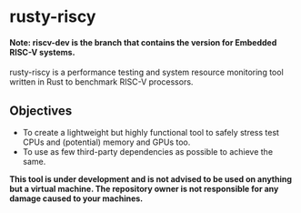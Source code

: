 # rusty-riscy

#### **Note:** riscv-dev is the branch that contains the version for Embedded RISC-V systems.
rusty-riscy is a performance testing and system resource monitoring tool written in Rust to benchmark RISC-V processors. 

## Objectives

- To create a lightweight but highly functional tool to safely stress test CPUs and (potential) memory and GPUs too.
- To use as few third-party dependencies as possible to achieve the same.

**This tool is under development and is not advised to be used on anything but a virtual machine. The repository owner is not responsible for any damage caused to your machines.**
